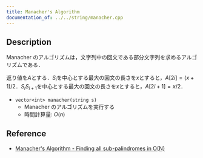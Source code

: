```yaml
---
title: Manacher's Algorithm
documentation_of: ../../string/manacher.cpp
---
```


## Description

Manacher のアルゴリズムは，文字列中の回文である部分文字列を求めるアルゴリズムである．

返り値を$A$とする．$S_i$を中心とする最大の回文の長さを$x$とすると，$A[2i] = (x + 1) / 2$．$S_iS_{i+1}$を中心とする最大の回文の長さを$x$とすると，$A[2i + 1] = x / 2$．

- `vector<int> manacher(string s)`
    - Manacher のアルゴリズムを実行する
    - 時間計算量: $O(n)$

## Reference

- [Manacher's Algorithm - Finding all sub-palindromes in O(N)](https://cp-algorithms.com/string/manacher.html)
